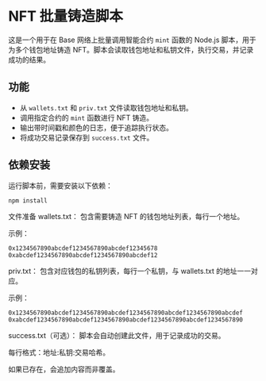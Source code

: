 # NFT 批量铸造脚本

这是一个用于在 Base 网络上批量调用智能合约 `mint` 函数的 Node.js 脚本，用于为多个钱包地址铸造 NFT。脚本会读取钱包地址和私钥文件，执行交易，并记录成功的结果。

## 功能
- 从 `wallets.txt` 和 `priv.txt` 文件读取钱包地址和私钥。
- 调用指定合约的 `mint` 函数进行 NFT 铸造。
- 输出带时间戳和颜色的日志，便于追踪执行状态。
- 将成功交易记录保存到 `success.txt` 文件。

## 依赖安装
运行脚本前，需要安装以下依赖：

```bash
npm install
```
文件准备
wallets.txt：
包含需要铸造 NFT 的钱包地址列表，每行一个地址。

示例：
```
0x1234567890abcdef1234567890abcdef12345678
0xabcdef1234567890abcdef1234567890abcdef12
```
priv.txt：
包含对应钱包的私钥列表，每行一个私钥，与 wallets.txt 的地址一一对应。

示例：
```
0x1234567890abcdef1234567890abcdef1234567890abcdef1234567890abcdef
0xabcdef1234567890abcdef1234567890abcdef1234567890abcdef1234567890
```
success.txt（可选）：
脚本会自动创建此文件，用于记录成功的交易。

每行格式：地址:私钥:交易哈希。

如果已存在，会追加内容而非覆盖。


